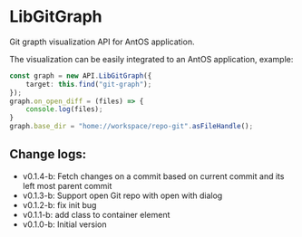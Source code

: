 # LibGitGraph
Git grapth visualization API for AntOS application.

The visualization can be easily integrated to an AntOS application, example:

```typescript
const graph = new API.LibGitGraph({
    target: this.find("git-graph");
});
graph.on_open_diff = (files) => {
    console.log(files);
}
graph.base_dir = "home://workspace/repo-git".asFileHandle();
```

## Change logs:
- v0.1.4-b: Fetch changes on a commit based on current commit and its left most parent commit
- v0.1.3-b: Support open Git repo with open with dialog
- v0.1.2-b: fix init bug
- v0.1.1-b: add class to container element
- v0.1.0-b: Initial version